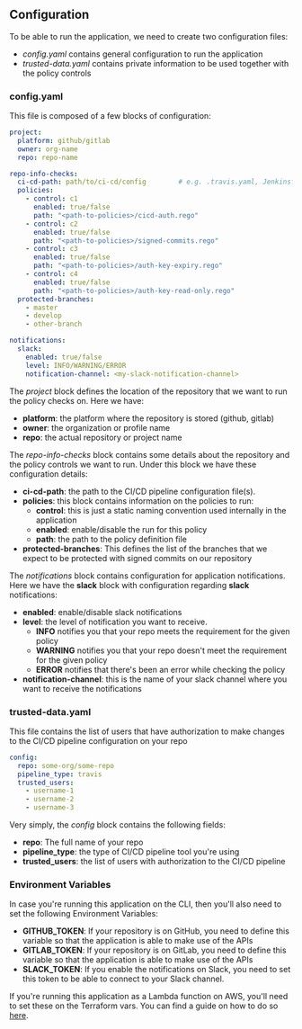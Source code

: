 ## Configuration
To be able to run the application, we need to create two configuration files:

- *config.yaml* contains general configuration to run the application
- *trusted-data.yaml* contains private information to be used together with the policy controls

### config.yaml
This file is composed of a few blocks of configuration: 

```yaml
project:
  platform: github/gitlab
  owner: org-name
  repo: repo-name

repo-info-checks:
  ci-cd-path: path/to/ci-cd/config        # e.g. .travis.yaml, Jenkinsfile, .github/workflows, .gitlab-ci.yaml
  policies:
    - control: c1
      enabled: true/false
      path: "<path-to-policies>/cicd-auth.rego"
    - control: c2
      enabled: true/false
      path: "<path-to-policies>/signed-commits.rego"
    - control: c3
      enabled: true/false
      path: "<path-to-policies>/auth-key-expiry.rego"
    - control: c4
      enabled: true/false
      path: "<path-to-policies>/auth-key-read-only.rego"
  protected-branches:
    - master
    - develop
    - other-branch

notifications:
  slack:
    enabled: true/false
    level: INFO/WARNING/ERROR
    notification-channel: <my-slack-notification-channel>
```

The *project* block defines the location of the repository that we want to run the policy checks on.
Here we have:

- **platform**: the platform where the repository is stored (github, gitlab)
- **owner**: the organization or profile name 
- **repo**: the actual repository or project name

The *repo-info-checks* block contains some details about the repository and the policy controls we want to run.
Under this block we have these configuration details: 

- **ci-cd-path**: the path to the CI/CD pipeline configuration file(s). 
- **policies**: this block contains information on the policies to run:  
  - **control**: this is just a static naming convention used internally in the application
  - **enabled**: enable/disable the run for this policy
  - **path**: the path to the policy definition file
- **protected-branches**: This defines the list of the branches that we expect to be protected with signed commits on our repository

The *notifications* block contains configuration for application notifications.  
Here we have the **slack** block with configuration regarding **slack** notifications:

- **enabled**: enable/disable slack notifications
- **level**: the level of notification you want to receive. 
  - **INFO** notifies you that your repo meets the requirement for the given policy
  - **WARNING** notifies you that your repo doesn't meet the requirement for the given policy
  - **ERROR** notifies that there's been an error while checking the policy
- **notification-channel**: this is the name of your slack channel where you want to receive the notifications

### trusted-data.yaml

This file contains the list of users that have authorization to make changes to the CI/CD pipeline configuration on your repo

```yaml
config:
  repo: some-org/some-repo
  pipeline_type: travis
  trusted_users:
    - username-1
    - username-2
    - username-3
```

Very simply, the *config* block contains the following fields: 

- **repo**: The full name of your repo
- **pipeline_type**: the type of CI/CD pipeline tool you're using
- **trusted_users**: the list of users with authorization to the CI/CD pipeline

### Environment Variables

In case you're running this application on the CLI, then you'll also need to set the following Environment Variables: 

- **GITHUB_TOKEN**: If your repository is on GitHub, you need to define this variable so that the application is able to make use of the APIs
- **GITLAB_TOKEN**: If your repository is on GitLab, you need to define this variable so that the application is able to make use of the APIs
- **SLACK_TOKEN**: If you enable the notifications on Slack, you need to set this token to be able to connect to your Slack channel.

If you're running this application as a Lambda function on AWS, you'll need to set these on the Terraform vars.
You can find a guide on how to do so [here](../terraform/README.md).